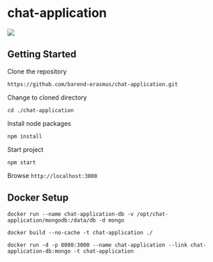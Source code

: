 # chat-application

![](http://jenkins.developersworkspace.co.za:8080/job/chat-application-nightly/badge/icon)

## Getting Started

Clone the repository

`https://github.com/barend-erasmus/chat-application.git`

Change to cloned directory

`cd ./chat-application`

Install node packages

`npm install`

Start project

`npm start`

Browse `http://localhost:3000`

## Docker Setup

`docker run --name chat-application-db -v /opt/chat-application/mongodb:/data/db -d mongo`

``docker build --no-cache -t chat-application ./``

`docker run -d -p 8080:3000 --name chat-application --link chat-application-db:mongo -t chat-application`

